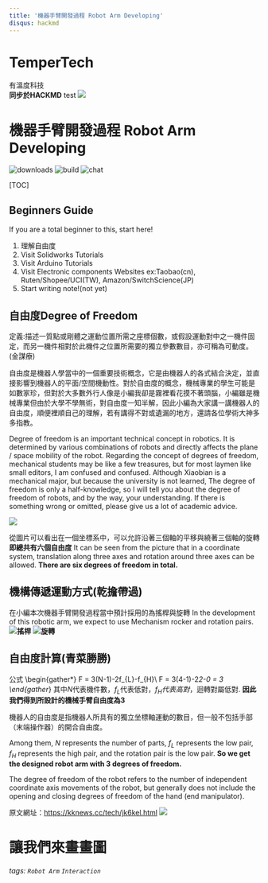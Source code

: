 ```yaml
---
title: '機器手臂開發過程 Robot Arm Developing'
disqus: hackmd
---
```

# TemperTech
有溫度科技\
**同步於HACKMD**
test
![](https://i.imgur.com/z9BOXR9.png)


機器手臂開發過程 Robot Arm Developing
===
![downloads](https://img.shields.io/github/downloads/atom/atom/total.svg)
![build](https://img.shields.io/appveyor/ci/:user/:repo.svg)
![chat](https://img.shields.io/discord/:serverId.svg)

[TOC]

## Beginners Guide

If you are a total beginner to this, start here!

1. 理解自由度
2. Visit Solidworks Tutorials
3. Visit Arduino Tutorials
4. Visit Electronic components Websites ex:Taobao(cn), Ruten/Shopee/UCI(TW), Amazon/SwitchScience(JP)
5. Start writing note!(not yet)

自由度Degree of Freedom
---
定義:描述一質點或剛體之運動位置所需之座標個數，或假設運動對中之一機件固定，而另一機件相對於此機件之位置所需要的獨立參數數目，亦可稱為可動度。(金謀療)

自由度是機器人學當中的一個重要技術概念，它是由機器人的各式結合決定，並直接影響到機器人的平面/空間機動性。對於自由度的概念，機械專業的學生可能是如數家珍，但對於大多數外行人像是小編我卻是霧裡看花摸不著頭腦，小編雖是機械專業但由於大學不學無術，對自由度一知半解，因此小編為大家講一講機器人的自由度，順便裡順自己的理解，若有講得不對或遺漏的地方，還請各位學術大神多多指教。


Degree of freedom is an important technical concept in robotics. It is determined by various combinations of robots and directly affects the plane / space mobility of the robot. Regarding the concept of degrees of freedom, mechanical students may be like a few treasures, but for most laymen like small editors, I am confused and confused. Although Xiaobian is a mechanical major, but because the university is not learned, The degree of freedom is only a half-knowledge, so I will tell you about the degree of freedom of robots, and by the way, your understanding. If there is something wrong or omitted, please give us a lot of academic advice.

![](https://i.imgur.com/SbFSnTe.png)

從圖片可以看出在一個坐標系中，可以允許沿著三個軸的平移與繞著三個軸的旋轉
**即總共有六個自由度**
It can be seen from the picture that in a coordinate system, translation along three axes and rotation around three axes can be allowed.
**There are six degrees of freedom in total.**

機構傳遞運動方式(乾擔帶過)
---
在小編本次機器手臂開發過程當中預計採用的為搖桿與旋轉
In the development of this robotic arm, we expect to use Mechanism rocker and rotation pairs.
![](https://i.imgur.com/c6vCPLr.png)**搖桿**
![](https://i.imgur.com/dmH2UwG.png)**旋轉**

自由度計算(青菜勝勝)
---
公式
\begin{gather*}
F = 3(N-1)-2f_{L}-f_{H}\\
F = 3(4-1)-2*2-0 = 3
\end{gather*}
其中$N$代表機件數，$f_{L}$代表低對，$f_{H}代表高對$，迴轉對屬低對. 
**因此我們得到所設計的機械手臂自由度為3**

機器人的自由度是指機器人所具有的獨立坐標軸運動的數目，但一般不包括手部（末端操作器）的開合自由度。

Among them, $N$ represents the number of parts, $f_{L}$ represents the low pair, $f_ {H}$ represents the high pair, and the rotation pair is the low pair.
**So we get the designed robot arm with 3 degrees of freedom.**

The degree of freedom of the robot refers to the number of independent coordinate axis movements of the robot, but generally does not include the opening and closing degrees of freedom of the hand (end manipulator).

原文網址：https://kknews.cc/tech/jk6kel.html
![](https://i.imgur.com/xaZHb2u.png)

# 讓我們來畫畫圖


###### tags: `Robot Arm` `Interaction`

